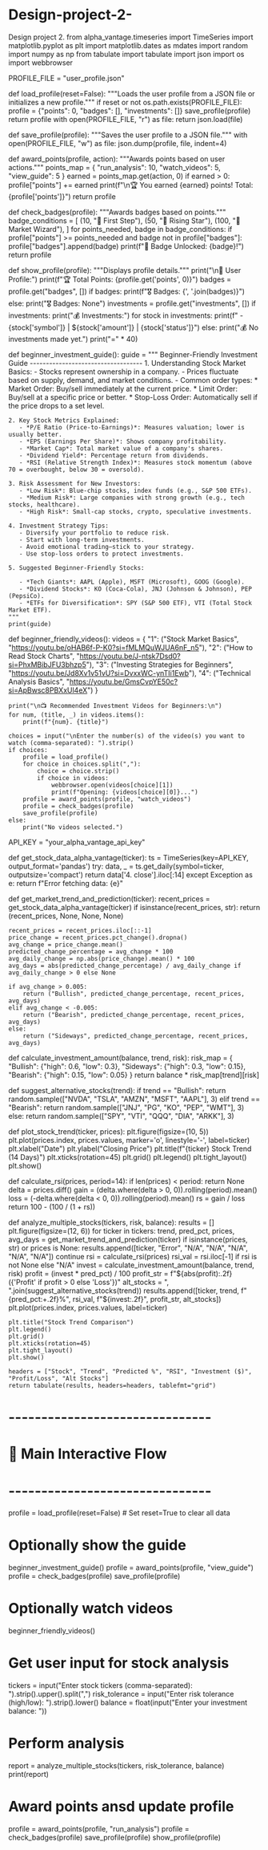 # Design-project-2-
Design project 2.
from alpha_vantage.timeseries import TimeSeries
import matplotlib.pyplot as plt
import matplotlib.dates as mdates
import random
import numpy as np
from tabulate import tabulate
import json
import os
import webbrowser

PROFILE_FILE = "user_profile.json"

def load_profile(reset=False):
    """Loads the user profile from a JSON file or initializes a new profile."""
    if reset or not os.path.exists(PROFILE_FILE):
        profile = {"points": 0, "badges": [], "investments": []}
        save_profile(profile)
        return profile
    with open(PROFILE_FILE, "r") as file:
        return json.load(file)

def save_profile(profile):
    """Saves the user profile to a JSON file."""
    with open(PROFILE_FILE, "w") as file:
        json.dump(profile, file, indent=4)

def award_points(profile, action):
    """Awards points based on user actions."""
    points_map = {
        "run_analysis": 10,
        "watch_videos": 5,
        "view_guide": 5
    }
    earned = points_map.get(action, 0)
    if earned > 0:
        profile["points"] += earned
        print(f"\n🏆 You earned {earned} points! Total: {profile['points']}")
    return profile

def check_badges(profile):
    """Awards badges based on points."""
    badge_conditions = [
        (10, "🥇 First Step"),
        (50, "🌟 Rising Star"),
        (100, "🔮 Market Wizard"),
    ]
    for points_needed, badge in badge_conditions:
        if profile["points"] >= points_needed and badge not in profile["badges"]:
            profile["badges"].append(badge)
            print(f"🏅 Badge Unlocked: {badge}!")
    return profile

def show_profile(profile):
    """Displays profile details."""
    print("\n📌 User Profile:")
    print(f"🏆 Total Points: {profile.get('points', 0)}")
    badges = profile.get("badges", [])
    if badges:
        print(f"🎖️ Badges: {', '.join(badges)}")
    else:
        print("🎖️ Badges: None")
    investments = profile.get("investments", [])
    if investments:
        print("💰 Investments:")
        for stock in investments:
            print(f"  - {stock['symbol']} | ${stock['amount']} | {stock['status']}")
    else:
        print("💰 No investments made yet.")
    print("=" * 40)

def beginner_investment_guide():
    guide = """
    Beginner-Friendly Investment Guide
    -----------------------------------
     1. Understanding Stock Market Basics:
       - Stocks represent ownership in a company.
       - Prices fluctuate based on supply, demand, and market conditions.
       - Common order types:
         * Market Order: Buy/sell immediately at the current price.
         * Limit Order: Buy/sell at a specific price or better.
         * Stop-Loss Order: Automatically sell if the price drops to a set level.

    2. Key Stock Metrics Explained:
       - *P/E Ratio (Price-to-Earnings)*: Measures valuation; lower is usually better.
       - *EPS (Earnings Per Share)*: Shows company profitability.
       - *Market Cap*: Total market value of a company's shares.
       - *Dividend Yield*: Percentage return from dividends.
       - *RSI (Relative Strength Index)*: Measures stock momentum (above 70 = overbought, below 30 = oversold).
       
    3. Risk Assessment for New Investors:
       - *Low Risk*: Blue-chip stocks, index funds (e.g., S&P 500 ETFs).
       - *Medium Risk*: Large companies with strong growth (e.g., tech stocks, healthcare).
       - *High Risk*: Small-cap stocks, crypto, speculative investments.

    4. Investment Strategy Tips:
       - Diversify your portfolio to reduce risk.
       - Start with long-term investments.
       - Avoid emotional trading—stick to your strategy.
       - Use stop-loss orders to protect investments.

    5. Suggested Beginner-Friendly Stocks:

       - *Tech Giants*: AAPL (Apple), MSFT (Microsoft), GOOG (Google).
       - *Dividend Stocks*: KO (Coca-Cola), JNJ (Johnson & Johnson), PEP (PepsiCo).
       - *ETFs for Diversification*: SPY (S&P 500 ETF), VTI (Total Stock Market ETF).
    """
    print(guide)

def beginner_friendly_videos():
    videos = {
        "1": ("Stock Market Basics", "https://youtu.be/oHAB6f-P-K0?si=fMLMQuWJUA6nF_n5"),
        "2": ("How to Read Stock Charts", "https://youtu.be/J-ntsk7Dsd0?si=PhxMBibJFU3bhzp5"),
        "3": ("Investing Strategies for Beginners", "https://youtu.be/Jd8Xv1v51vU?si=DvxxWC-ynTIi1Ewb"),
        "4": ("Technical Analysis Basics", "https://youtu.be/GmsCvpYE50c?si=ApBwsc8PBXxUl4eX")
    }

    print("\n📺 Recommended Investment Videos for Beginners:\n")
    for num, (title, _) in videos.items():
        print(f"{num}. {title}")

    choices = input("\nEnter the number(s) of the video(s) you want to watch (comma-separated): ").strip()
    if choices:
        profile = load_profile()
        for choice in choices.split(","):
            choice = choice.strip()
            if choice in videos:
                webbrowser.open(videos[choice][1])
                print(f"Opening: {videos[choice][0]}...")
        profile = award_points(profile, "watch_videos")
        profile = check_badges(profile)
        save_profile(profile)
    else:
        print("No videos selected.")

API_KEY = "your_alpha_vantage_api_key"

def get_stock_data_alpha_vantage(ticker):
    ts = TimeSeries(key=API_KEY, output_format='pandas')
    try:
        data, _ = ts.get_daily(symbol=ticker, outputsize='compact')
        return data['4. close'].iloc[:14]
    except Exception as e:
        return f"Error fetching data: {e}"

def get_market_trend_and_prediction(ticker):
    recent_prices = get_stock_data_alpha_vantage(ticker)
    if isinstance(recent_prices, str): return (recent_prices, None, None, None)

    recent_prices = recent_prices.iloc[::-1]
    price_change = recent_prices.pct_change().dropna()
    avg_change = price_change.mean()
    predicted_change_percentage = avg_change * 100
    avg_daily_change = np.abs(price_change).mean() * 100
    avg_days = abs(predicted_change_percentage) / avg_daily_change if avg_daily_change > 0 else None

    if avg_change > 0.005:
        return ("Bullish", predicted_change_percentage, recent_prices, avg_days)
    elif avg_change < -0.005:
        return ("Bearish", predicted_change_percentage, recent_prices, avg_days)
    else:
        return ("Sideways", predicted_change_percentage, recent_prices, avg_days)

def calculate_investment_amount(balance, trend, risk):
    risk_map = {
        "Bullish": {"high": 0.6, "low": 0.3},
        "Sideways": {"high": 0.3, "low": 0.15},
        "Bearish": {"high": 0.15, "low": 0.05}
    }
    return balance * risk_map[trend][risk]

def suggest_alternative_stocks(trend):
    if trend == "Bullish":
        return random.sample(["NVDA", "TSLA", "AMZN", "MSFT", "AAPL"], 3)
    elif trend == "Bearish":
        return random.sample(["JNJ", "PG", "KO", "PEP", "WMT"], 3)
    else:
        return random.sample(["SPY", "VTI", "QQQ", "DIA", "ARKK"], 3)

def plot_stock_trend(ticker, prices):
    plt.figure(figsize=(10, 5))
    plt.plot(prices.index, prices.values, marker='o', linestyle='-', label=ticker)
    plt.xlabel("Date")
    plt.ylabel("Closing Price")
    plt.title(f"{ticker} Stock Trend (14 Days)")
    plt.xticks(rotation=45)
    plt.grid()
    plt.legend()
    plt.tight_layout()
    plt.show()

def calculate_rsi(prices, period=14):
    if len(prices) < period: return None
    delta = prices.diff()
    gain = (delta.where(delta > 0, 0)).rolling(period).mean()
    loss = (-delta.where(delta < 0, 0)).rolling(period).mean()
    rs = gain / loss
    return 100 - (100 / (1 + rs))

def analyze_multiple_stocks(tickers, risk, balance):
    results = []
    plt.figure(figsize=(12, 6))
    for ticker in tickers:
        trend, pred_pct, prices, avg_days = get_market_trend_and_prediction(ticker)
        if isinstance(prices, str) or prices is None:
            results.append([ticker, "Error", "N/A", "N/A", "N/A", "N/A", "N/A"])
            continue
        rsi = calculate_rsi(prices)
        rsi_val = rsi.iloc[-1] if rsi is not None else "N/A"
        invest = calculate_investment_amount(balance, trend, risk)
        profit = (invest * pred_pct) / 100
        profit_str = f"${abs(profit):.2f} ({'Profit' if profit > 0 else 'Loss'})"
        alt_stocks = ", ".join(suggest_alternative_stocks(trend))
        results.append([ticker, trend, f"{pred_pct:+.2f}%", rsi_val, f"${invest:.2f}", profit_str, alt_stocks])
        plt.plot(prices.index, prices.values, label=ticker)

    plt.title("Stock Trend Comparison")
    plt.legend()
    plt.grid()
    plt.xticks(rotation=45)
    plt.tight_layout()
    plt.show()

    headers = ["Stock", "Trend", "Predicted %", "RSI", "Investment ($)", "Profit/Loss", "Alt Stocks"]
    return tabulate(results, headers=headers, tablefmt="grid")

# -------------------------------
# 🚀 Main Interactive Flow
# -------------------------------
profile = load_profile(reset=False)  # Set reset=True to clear all data

# Optionally show the guide
beginner_investment_guide()
profile = award_points(profile, "view_guide")
profile = check_badges(profile)
save_profile(profile)

# Optionally watch videos
beginner_friendly_videos()

# Get user input for stock analysis
tickers = input("Enter stock tickers (comma-separated): ").strip().upper().split(",")
risk_tolerance = input("Enter risk tolerance (high/low): ").strip().lower()
balance = float(input("Enter your investment balance: "))

# Perform analysis
report = analyze_multiple_stocks(tickers, risk_tolerance, balance)
print(report)

# Award points ansd update profile
profile = award_points(profile, "run_analysis")
profile = check_badges(profile)
save_profile(profile)
show_profile(profile)
